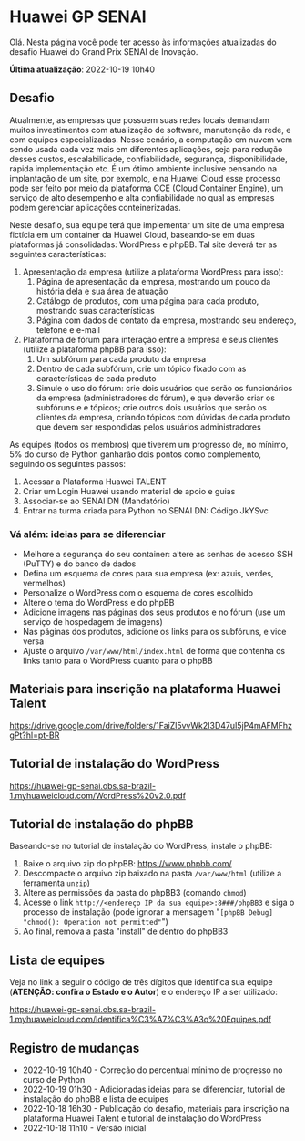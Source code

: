# Huawei GP SENAI

Olá. Nesta página você pode ter acesso às informações atualizadas do desafio Huawei do Grand Prix SENAI de Inovação.

**Última atualização**: 2022-10-19 10h40

## Desafio

Atualmente, as empresas que possuem suas redes locais demandam muitos investimentos com atualização de software, manutenção da rede, e com equipes especializadas. Nesse cenário, a computação em nuvem vem sendo usada cada vez mais em diferentes aplicações, seja para redução desses custos, escalabilidade, confiabilidade, segurança, disponibilidade, rápida implementação etc. É um ótimo ambiente inclusive pensando na implantação de um site, por exemplo, e na Huawei Cloud esse processo pode ser feito por meio da plataforma CCE (Cloud Container Engine), um serviço de alto desempenho e alta confiabilidade no qual as empresas podem gerenciar aplicações conteinerizadas.

Neste desafio, sua equipe terá que implementar um site de uma empresa fictícia em um container da Huawei Cloud, baseando-se em duas plataformas já consolidadas: WordPress e phpBB. Tal site deverá ter as seguintes características:

1.	Apresentação da empresa (utilize a plataforma WordPress para isso):
    1. Página de apresentação da empresa, mostrando um pouco da história dela e sua área de atuação
    2.	Catálogo de produtos, com uma página para cada produto, mostrando suas características
    3.	Página com dados de contato da empresa, mostrando seu endereço, telefone e e-mail
2.	Plataforma de fórum para interação entre a empresa e seus clientes (utilize a plataforma phpBB para isso):
    1. Um subfórum para cada produto da empresa
    2. Dentro de cada subfórum, crie um tópico fixado com as características de cada produto
    3. Simule o uso do fórum: crie dois usuários que serão os funcionários da empresa (administradores do fórum), e que deverão criar os subfóruns e e tópicos; crie outros dois usuários que serão os clientes da empresa, criando tópicos com dúvidas de cada produto que devem ser respondidas pelos usuários administradores
 
As equipes (todos os membros) que tiverem um progresso de, no mínimo, 5% do curso de Python ganharão dois pontos como complemento, seguindo os seguintes passos:
1.	Acessar a Plataforma Huawei TALENT
2.	Criar um Login Huawei usando material de apoio e guias
3.	Associar-se ao SENAI DN (Mandatório)
4.	Entrar na turma criada para Python no SENAI DN: Código JkYSvc

### Vá além: ideias para se diferenciar

- Melhore a segurança do seu container: altere as senhas de acesso SSH (PuTTY) e do banco de dados
- Defina um esquema de cores para sua empresa (ex: azuis, verdes, vermelhos)
- Personalize o WordPress com o esquema de cores escolhido
- Altere o tema do WordPress e do phpBB
- Adicione imagens nas páginas dos seus produtos e no fórum (use um serviço de hospedagem de imagens)
- Nas páginas dos produtos, adicione os links para os subfóruns, e vice versa
- Ajuste o arquivo `/var/www/html/index.html` de forma que contenha os links tanto para o WordPress quanto para o phpBB

## Materiais para inscrição na plataforma Huawei Talent

<https://drive.google.com/drive/folders/1FaiZl5vvWk2I3D47uI5jP4mAFMFhzgPt?hl=pt-BR>

## Tutorial de instalação do WordPress

<https://huawei-gp-senai.obs.sa-brazil-1.myhuaweicloud.com/WordPress%20v2.0.pdf>

## Tutorial de instalação do phpBB

Baseando-se no tutorial de instalação do WordPress, instale o phpBB:

1. Baixe o arquivo zip do phpBB: <https://www.phpbb.com/>
2. Descompacte o arquivo zip baixado na pasta `/var/www/html` (utilize a ferramenta `unzip`)
3. Altere as permissões da pasta do phpBB3 (comando `chmod`)
4. Acesse o link `http://<endereço IP da sua equipe>:8###/phpBB3` e siga o processo de instalação (pode ignorar a mensagem "`[phpBB Debug] "chmod(): Operation not permitted"`")
5. Ao final, remova a pasta "install" de dentro do phpBB3

## Lista de equipes

Veja no link a seguir o código de três dígitos que identifica sua equipe (**ATENÇÃO: confira o Estado e o Autor**) e o endereço IP a ser utilizado:

<https://huawei-gp-senai.obs.sa-brazil-1.myhuaweicloud.com/Identifica%C3%A7%C3%A3o%20Equipes.pdf>

## Registro de mudanças

- 2022-10-19 10h40 - Correção do percentual mínimo de progresso no curso de Python
- 2022-10-19 01h30 - Adicionadas ideias para se diferenciar, tutorial de instalação do phpBB e lista de equipes
- 2022-10-18 16h30 - Publicação do desafio, materiais para inscrição na plataforma Huawei Talent e tutorial de instalação do WordPress
- 2022-10-18 11h10 - Versão inicial
